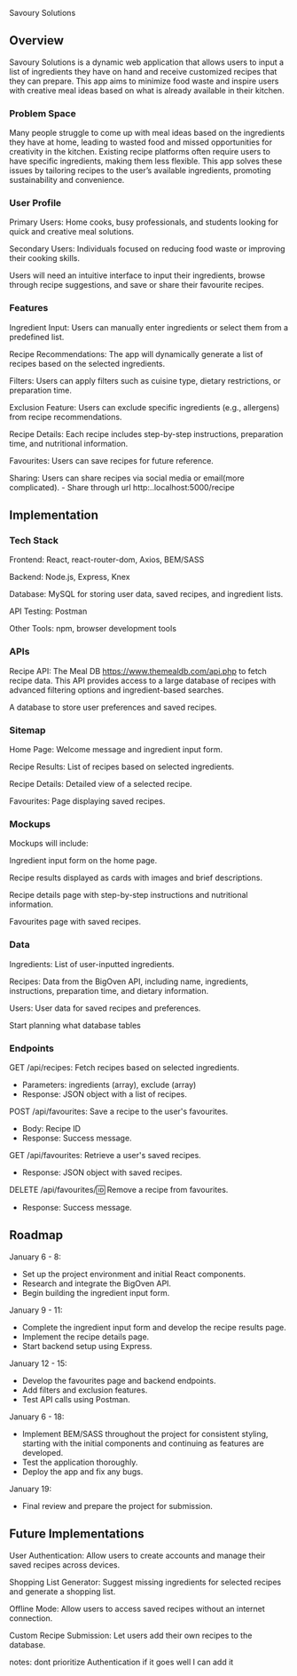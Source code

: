 Savoury Solutions

## Overview

Savoury Solutions is a dynamic web application that allows users to input a list of ingredients they have on hand and receive customized recipes that they can prepare. This app aims to minimize food waste and inspire users with creative meal ideas based on what is already available in their kitchen.

### Problem Space

Many people struggle to come up with meal ideas based on the ingredients they have at home, leading to wasted food and missed opportunities for creativity in the kitchen. Existing recipe platforms often require users to have specific ingredients, making them less flexible. This app solves these issues by tailoring recipes to the user’s available ingredients, promoting sustainability and convenience.

### User Profile

Primary Users: Home cooks, busy professionals, and students looking for quick and creative meal solutions.

Secondary Users: Individuals focused on reducing food waste or improving their cooking skills.

Users will need an intuitive interface to input their ingredients, browse through recipe suggestions, and save or share their favourite recipes.

### Features

Ingredient Input: Users can manually enter ingredients or select them from a predefined list.

Recipe Recommendations: The app will dynamically generate a list of recipes based on the selected ingredients.

Filters: Users can apply filters such as cuisine type, dietary restrictions, or preparation time.

Exclusion Feature: Users can exclude specific ingredients (e.g., allergens) from recipe recommendations.

Recipe Details: Each recipe includes step-by-step instructions, preparation time, and nutritional information.

Favourites: Users can save recipes for future reference.

Sharing: Users can share recipes via social media or email(more complicated). - Share through url http:..localhost:5000/recipe

## Implementation

### Tech Stack

Frontend: React, react-router-dom, Axios, BEM/SASS

Backend: Node.js, Express, Knex

Database: MySQL for storing user data, saved recipes, and ingredient lists.

API Testing: Postman

Other Tools: npm, browser development tools

### APIs

Recipe API: The Meal DB https://www.themealdb.com/api.php to fetch recipe data. This API provides access to a large database of recipes with advanced filtering options and ingredient-based searches.

A database to store user preferences and saved recipes.

### Sitemap

Home Page: Welcome message and ingredient input form.

Recipe Results: List of recipes based on selected ingredients.

Recipe Details: Detailed view of a selected recipe.

Favourites: Page displaying saved recipes.

### Mockups

Mockups will include:

Ingredient input form on the home page.

Recipe results displayed as cards with images and brief descriptions.

Recipe details page with step-by-step instructions and nutritional information.

Favourites page with saved recipes.

### Data

Ingredients: List of user-inputted ingredients.

Recipes: Data from the BigOven API, including name, ingredients, instructions, preparation time, and dietary information.

Users: User data for saved recipes and preferences.

Start planning what database tables

### Endpoints

GET /api/recipes: Fetch recipes based on selected ingredients.

- Parameters: ingredients (array), exclude (array)
- Response: JSON object with a list of recipes.

POST /api/favourites: Save a recipe to the user's favourites.

- Body: Recipe ID
- Response: Success message.

GET /api/favourites: Retrieve a user's saved recipes.

- Response: JSON object with saved recipes.

DELETE /api/favourites/:id: Remove a recipe from favourites.

- Response: Success message.

## Roadmap

January 6 - 8:

- Set up the project environment and initial React components.
- Research and integrate the BigOven API.
- Begin building the ingredient input form.

January 9 - 11:

- Complete the ingredient input form and develop the recipe results page.
- Implement the recipe details page.
- Start backend setup using Express.

January 12 - 15:

- Develop the favourites page and backend endpoints.
- Add filters and exclusion features.
- Test API calls using Postman.

January 6 - 18:

- Implement BEM/SASS throughout the project for consistent styling, starting with the initial components and continuing as features are developed.
- Test the application thoroughly.
- Deploy the app and fix any bugs.

January 19:

- Final review and prepare the project for submission.

## Future Implementations

User Authentication: Allow users to create accounts and manage their saved recipes across devices.

Shopping List Generator: Suggest missing ingredients for selected recipes and generate a shopping list.

Offline Mode: Allow users to access saved recipes without an internet connection.

Custom Recipe Submission: Let users add their own recipes to the database.

notes:
dont prioritize Authentication if it goes well I can add it
